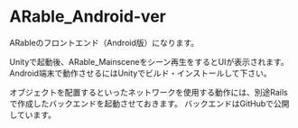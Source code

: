 # ARable_Android-ver
 ARableのフロントエンド（Android版）になります。


Unityで起動後、ARable_Mainsceneをシーン再生をするとUIが表示されます。 Android端末で動作させるにはUnityでビルド・インストールして下さい。

オブジェクトを配置するといったネットワークを使用する動作には、別途Railsで作成したバックエンドを起動させておきます。 バックエンドはGitHubで公開しています。
